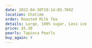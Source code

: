 ```yaml
---
date: 2022-04-30T19:14:03.769Z
location: Chatime
order: Roasted Milk Tea
details: Large, 100% sugar, Less ice
price: $5.30
pearls: Tapioca Pearls
buy_again: Y
---
```

